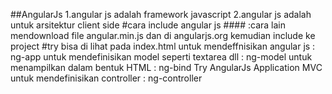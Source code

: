 ##AngularJs
1.angular js adalah framework javascript
2.angular js adalah untuk arsitektur client side
#cara include angular js
##<script src="http://ajax.googleapis.com/ajax/libs/angularjs/1.4.8/angular.min.js"></script>##
    :cara lain
    mendownload file angular.min.js dan di angularjs.org kemudian include ke project
#try
bisa di lihat pada index.html
untuk mendeffnisikan angular js : ng-app
untuk mendefinisikan model seperti textarea dll : ng-model
untuk menampilkan dalam bentuk HTML : ng-bind
Try AngularJs Application MVC
untuk mendefinisikan controller : ng-controller


